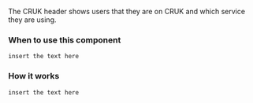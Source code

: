 The CRUK header shows users that they are on CRUK and which service they are using.

### When to use this component
`insert the text here`

### How it works
`insert the text here`
